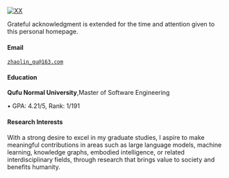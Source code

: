 [![XX](https://img.shields.io/badge/XX-github-blue?logo=github)](https://github.com/tidego)

Grateful acknowledgment is extended for the time and attention given to this personal homepage.

#### Email  

<code>zhaolin_gu@163.com</code>  

#### Education  

**Qufu Normal University**,Master of Software Engineering

• GPA: 4.21/5, Rank: 1/191


#### Research Interests  

With a strong desire to excel in my graduate studies, I aspire to make meaningful contributions in areas such as large language models, machine learning, knowledge graphs, embodied intelligence, or related interdisciplinary fields, through research that brings value to society and benefits humanity.


